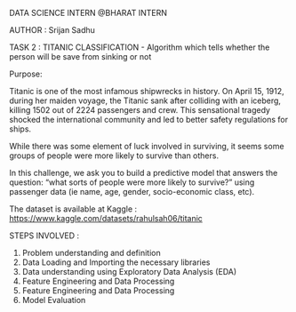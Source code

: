 DATA SCIENCE INTERN @BHARAT INTERN

AUTHOR : Srijan Sadhu

TASK 2 : TITANIC CLASSIFICATION - Algorithm which tells whether the person will be save from sinking or not

Purpose:

Titanic is one of the most infamous shipwrecks in history. On April 15, 1912, during her maiden voyage, the Titanic sank after colliding with an iceberg, killing 1502 out of 2224 passengers and crew. This sensational tragedy shocked the international community and led to better safety regulations for ships.

While there was some element of luck involved in surviving, it seems some groups of people were more likely to survive than others.

In this challenge, we ask you to build a predictive model that answers the question: “what sorts of people were more likely to survive?” using passenger data (ie name, age, gender, socio-economic class, etc).

The dataset is available at Kaggle : https://www.kaggle.com/datasets/rahulsah06/titanic

STEPS INVOLVED :
1. Problem understanding and definition
2. Data Loading and Importing the necessary libraries
3. Data understanding using Exploratory Data Analysis (EDA)
4. Feature Engineering and Data Processing
5. Feature Engineering and Data Processing
6. Model Evaluation
